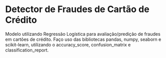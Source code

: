 # Detector de Fraudes de Cartão de Crédito

Modelo utilizando Regressão Logística para avaliação/predição de fraudes em cartões de crédito. Faço uso das bibliotecas pandas, numpy, seaborn e scikit-learn, utilizando o accuracy_score, confusion_matrix e classification_report. 


